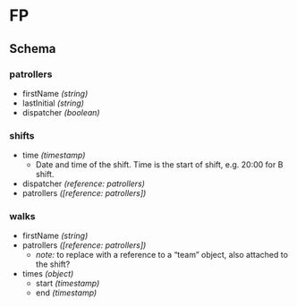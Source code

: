 # FP

## Schema

### patrollers

* firstName _(string)_
* lastInitial _(string)_
* dispatcher _(boolean)_

### shifts

* time _(timestamp)_
    * Date and time of the shift. Time is the start of shift, e.g. 20:00 for B shift.
* dispatcher _(reference: patrollers)_
* patrollers _([reference: patrollers])_

### walks

* firstName _(string)_
* patrollers _([reference: patrollers])_
    * *note:* to replace with a reference to a “team” object, also attached to the shift?
* times _(object)_
    * start _(timestamp)_
    * end _(timestamp)_
